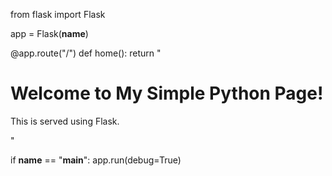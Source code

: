from flask import Flask

app = Flask(__name__)

@app.route("/")
def home():
    return "<h1>Welcome to My Simple Python Page!</h1><p>This is served using Flask.</p>"

if __name__ == "__main__":
    app.run(debug=True)
